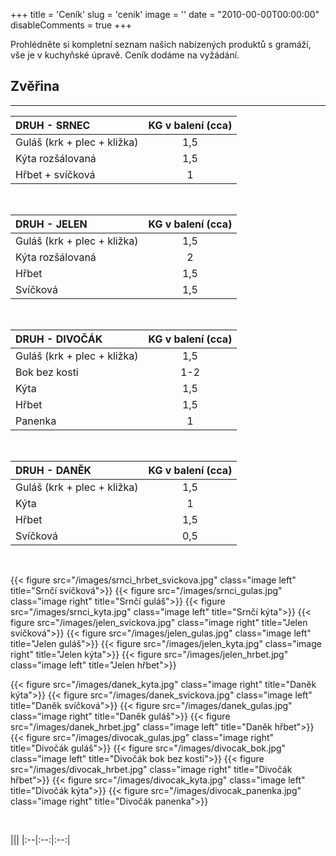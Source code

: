 +++
title = 'Ceník'
slug = 'cenik'
image = ''
date = "2010-00-00T00:00:00"
disableComments = true
+++

Prohlédněte si kompletní seznam našich nabízených produktů s gramáží, vše je v kuchyňské úpravě. Ceník dodáme na vyžádání.<!--more-->

## Zvěřina
---

|**DRUH - SRNEC**|KG v balení (cca)|
|:--|:--:|
|Guláš (krk + plec + kližka)|1,5|
|Kýta rozšálovaná|1,5|
|Hřbet + svíčková|1|

&nbsp;

|**DRUH - JELEN**|KG v balení (cca)|
|:--|:--:|
|Guláš (krk + plec + kližka)|1,5|
|Kýta  rozšálovaná|2|
|Hřbet|1,5|
|Svíčková|1,5|

&nbsp;

|**DRUH - DIVOČÁK**|KG v balení (cca)|
|:--|:--:|
|Guláš (krk + plec + kližka)|1,5|
|Bok bez kosti|1-2|
|Kýta|1,5|
|Hřbet|1,5|
|Panenka|1|

&nbsp;

|**DRUH - DANĚK**|KG v balení (cca)|
|:--|:--:|
|Guláš (krk + plec + kližka)|1,5|
|Kýta|1|
|Hřbet|1,5|
|Svíčková|0,5|

&nbsp;

{{< figure src="/images/srnci_hrbet_svickova.jpg" class="image left" title="Srnčí svíčková">}} 
{{< figure src="/images/srnci_gulas.jpg" class="image right" title="Srnčí guláš">}}
{{< figure src="/images/srnci_kyta.jpg" class="image left" title="Srnčí kýta">}}
{{< figure src="/images/jelen_svickova.jpg" class="image right" title="Jelen svíčková">}} 
{{< figure src="/images/jelen_gulas.jpg" class="image left" title="Jelen guláš">}}
{{< figure src="/images/jelen_kyta.jpg" class="image right" title="Jelen kýta">}}
{{< figure src="/images/jelen_hrbet.jpg" class="image left" title="Jelen hřbet">}} 

{{< figure src="/images/danek_kyta.jpg" class="image right" title="Daněk kýta">}} 
{{< figure src="/images/danek_svickova.jpg" class="image left" title="Daněk svíčková">}}
{{< figure src="/images/danek_gulas.jpg" class="image right" title="Daněk guláš">}} 
{{< figure src="/images/danek_hrbet.jpg" class="image left" title="Daněk hřbet">}}
{{< figure src="/images/divocak_gulas.jpg" class="image right" title="Divočák guláš">}} 
{{< figure src="/images/divocak_bok.jpg" class="image left" title="Divočák bok bez kosti">}}
{{< figure src="/images/divocak_hrbet.jpg" class="image right" title="Divočák hřbet">}}
{{< figure src="/images/divocak_kyta.jpg" class="image left" title="Divočák kýta">}} 
{{< figure src="/images/divocak_panenka.jpg" class="image right" title="Divočák panenka">}}

&nbsp;

|||
|:--|:--:|:--:|